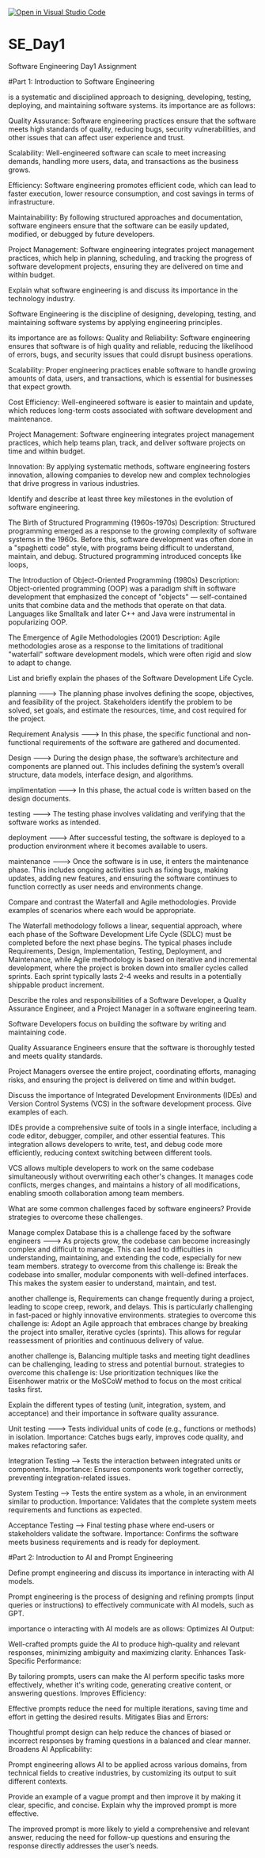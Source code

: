 [![Open in Visual Studio Code](https://classroom.github.com/assets/open-in-vscode-2e0aaae1b6195c2367325f4f02e2d04e9abb55f0b24a779b69b11b9e10269abc.svg)](https://classroom.github.com/online_ide?assignment_repo_id=15575125&assignment_repo_type=AssignmentRepo)
# SE_Day1
Software Engineering Day1 Assignment

#Part 1: Introduction to Software Engineering

is a systematic and disciplined approach to designing, developing, testing, deploying, and maintaining software systems. 
its importance are as follows:

Quality Assurance: Software engineering practices ensure that the software meets high standards of quality, reducing bugs, security vulnerabilities, and other issues that can affect user experience and trust.

Scalability: Well-engineered software can scale to meet increasing demands, handling more users, data, and transactions as the business grows.

Efficiency: Software engineering promotes efficient code, which can lead to faster execution, lower resource consumption, and cost savings in terms of infrastructure.

Maintainability: By following structured approaches and documentation, software engineers ensure that the software can be easily updated, modified, or debugged by future developers.

Project Management: Software engineering integrates project management practices, which help in planning, scheduling, and tracking the progress of software development projects, ensuring they are delivered on time and within budget.

Explain what software engineering is and discuss its importance in the technology industry.

Software Engineering is the discipline of designing, developing, testing, and maintaining software systems by applying engineering principles. 

its importance are as follows:
Quality and Reliability: Software engineering ensures that software is of high quality and reliable, reducing the likelihood of errors, bugs, and security issues that could disrupt business operations.

Scalability: Proper engineering practices enable software to handle growing amounts of data, users, and transactions, which is essential for businesses that expect growth.

Cost Efficiency: Well-engineered software is easier to maintain and update, which reduces long-term costs associated with software development and maintenance.

Project Management: Software engineering integrates project management practices, which help teams plan, track, and deliver software projects on time and within budget.

Innovation: By applying systematic methods, software engineering fosters innovation, allowing companies to develop new and complex technologies that drive progress in various industries.

Identify and describe at least three key milestones in the evolution of software engineering.

The Birth of Structured Programming (1960s-1970s)
Description: Structured programming emerged as a response to the growing complexity of software systems in the 1960s. Before this, software development was often done in a "spaghetti code" style, with programs being difficult to understand, maintain, and debug. Structured programming introduced concepts like loops, 

The Introduction of Object-Oriented Programming (1980s)
Description: Object-oriented programming (OOP) was a paradigm shift in software development that emphasized the concept of "objects" — self-contained units that combine data and the methods that operate on that data. Languages like Smalltalk and later C++ and Java were instrumental in popularizing OOP. 

The Emergence of Agile Methodologies (2001)
Description: Agile methodologies arose as a response to the limitations of traditional "waterfall" software development models, which were often rigid and slow to adapt to change.

List and briefly explain the phases of the Software Development Life Cycle.

planning ---> The planning phase involves defining the scope, objectives, and feasibility of the project. Stakeholders identify the problem to be solved, set goals, and estimate the resources, time, and cost required for the project.

Requirement Analysis --->  In this phase, the specific functional and non-functional requirements of the software are gathered and documented.

Design ---> During the design phase, the software’s architecture and components are planned out. This includes defining the system’s overall structure, data models, interface design, and algorithms.

implimentation ---> In this phase, the actual code is written based on the design documents. 

testing ---> The testing phase involves validating and verifying that the software works as intended.

deployment ---> After successful testing, the software is deployed to a production environment where it becomes available to users.

maintenance ---> Once the software is in use, it enters the maintenance phase. This includes ongoing activities such as fixing bugs, making updates, adding new features, and ensuring the software continues to function correctly as user needs and environments change.

Compare and contrast the Waterfall and Agile methodologies. Provide examples of scenarios where each would be appropriate.

The Waterfall methodology follows a linear, sequential approach, where each phase of the Software Development Life Cycle (SDLC) must be completed before the next phase begins. The typical phases include Requirements, Design, Implementation, Testing, Deployment, and Maintenance, while Agile methodology is based on iterative and incremental development, where the project is broken down into smaller cycles called sprints. Each sprint typically lasts 2-4 weeks and results in a potentially shippable product increment.


Describe the roles and responsibilities of a Software Developer, a Quality Assurance Engineer, and a Project Manager in a software engineering team.

Software Developers focus on building the software by writing and maintaining code.

Quality Assuarance Engineers ensure that the software is thoroughly tested and meets quality standards.

Project Managers oversee the entire project, coordinating efforts, managing risks, and ensuring the project is delivered on time and within budget.

Discuss the importance of Integrated Development Environments (IDEs) and Version Control Systems (VCS) in the software development process. Give examples of each.

 IDEs provide a comprehensive suite of tools in a single interface, including a code editor, debugger, compiler, and other essential features. This integration allows developers to write, test, and debug code more efficiently, reducing context switching between different tools.

  VCS allows multiple developers to work on the same codebase simultaneously without overwriting each other's changes. It manages code conflicts, merges changes, and maintains a history of all modifications, enabling smooth collaboration among team members.

What are some common challenges faced by software engineers? Provide strategies to overcome these challenges.

Manage complex Database this is a challenge faced by the software engineers ---> As projects grow, the codebase can become increasingly complex and difficult to manage. This can lead to difficulties in understanding, maintaining, and extending the code, especially for new team members.
strategy to overcome from this challenge is:
Break the codebase into smaller, modular components with well-defined interfaces. This makes the system easier to understand, maintain, and test.

another challenge is, Requirements can change frequently during a project, leading to scope creep, rework, and delays. This is particularly challenging in fast-paced or highly innovative environments.
strategies to overcome this challenge is: 
Adopt an Agile approach that embraces change by breaking the project into smaller, iterative cycles (sprints). This allows for regular reassessment of priorities and continuous delivery of value.

another challenge is, Balancing multiple tasks and meeting tight deadlines can be challenging, leading to stress and potential burnout.
strategies to overcome this challenge is: 
Use prioritization techniques like the Eisenhower matrix or the MoSCoW method to focus on the most critical tasks first.

Explain the different types of testing (unit, integration, system, and acceptance) and their importance in software quality assurance.

Unit testing ---> Tests individual units of code (e.g., functions or methods) in isolation.
Importance: Catches bugs early, improves code quality, and makes refactoring safer.

Integration Testing --> Tests the interaction between integrated units or components.
Importance: Ensures components work together correctly, preventing integration-related issues.

System Testing --> Tests the entire system as a whole, in an environment similar to production.
Importance: Validates that the complete system meets requirements and functions as expected.

Acceptance Testing --> Final testing phase where end-users or stakeholders validate the software.
Importance: Confirms the software meets business requirements and is ready for deployment.







#Part 2: Introduction to AI and Prompt Engineering


Define prompt engineering and discuss its importance in interacting with AI models.

Prompt engineering is the process of designing and refining prompts (input queries or instructions) to effectively communicate with AI models, such as GPT. 

importance o interacting with AI models are as ollows:
Optimizes AI Output:

Well-crafted prompts guide the AI to produce high-quality and relevant responses, minimizing ambiguity and maximizing clarity.
Enhances Task-Specific Performance:

By tailoring prompts, users can make the AI perform specific tasks more effectively, whether it's writing code, generating creative content, or answering questions.
Improves Efficiency:

Effective prompts reduce the need for multiple iterations, saving time and effort in getting the desired results.
Mitigates Bias and Errors:

Thoughtful prompt design can help reduce the chances of biased or incorrect responses by framing questions in a balanced and clear manner.
Broadens AI Applicability:

Prompt engineering allows AI to be applied across various domains, from technical fields to creative industries, by customizing its output to suit different contexts.


Provide an example of a vague prompt and then improve it by making it clear, specific, and concise. Explain why the improved prompt is more effective.

The improved prompt is more likely to yield a comprehensive and relevant answer, reducing the need for follow-up questions and ensuring the response directly addresses the user’s needs.
